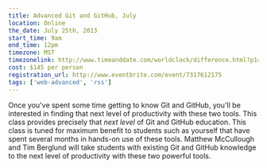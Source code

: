 ```yaml
---
title: Advanced Git and GitHub, July
location: Online
the_date: July 25th, 2013
start_time: 9am
end_time: 12pm
timezone: MST
timezonelink: http://www.timeanddate.com/worldclock/difference.html?p1=75
cost: $145 per person
registration_url: http://www.eventbrite.com/event/7317612175
tags: ['web-advanced', 'rss']
---
```


Once you've spent some time getting to know Git and GitHub, you'll be interested in finding that next level of productivity with these two tools. This class provides precisely that _next level_ of Git and GitHub education. This class is tuned for maximum benefit to students such as yourself that have spent several months in hands-on use of these tools.
Matthew McCullough and Tim Berglund will take students with existing Git and GitHub knowledge to the next level of productivity with these two powerful tools.
